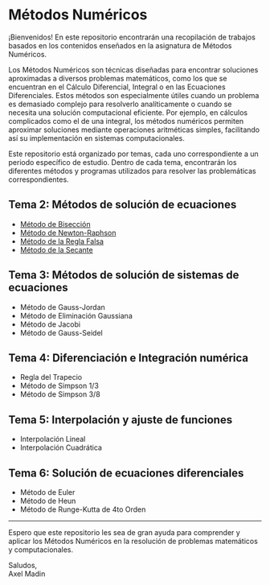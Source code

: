 # Métodos Numéricos

¡Bienvenidos! En este repositorio encontrarán una recopilación de trabajos basados en los contenidos enseñados en la asignatura de Métodos Numéricos.

Los Métodos Numéricos son técnicas diseñadas para encontrar soluciones aproximadas a diversos problemas matemáticos, como los que se encuentran en el Cálculo Diferencial, Integral o en las Ecuaciones Diferenciales. Estos métodos son especialmente útiles cuando un problema es demasiado complejo para resolverlo analíticamente o cuando se necesita una solución computacional eficiente. Por ejemplo, en cálculos complicados como el de una integral, los métodos numéricos permiten aproximar soluciones mediante operaciones aritméticas simples, facilitando así su implementación en sistemas computacionales.

Este repositorio está organizado por temas, cada uno correspondiente a un periodo específico de estudio. Dentro de cada tema, encontrarán los diferentes métodos y programas utilizados para resolver las problemáticas correspondientes.

## Tema 2: Métodos de solución de ecuaciones

- [Método de Bisección](Tema2/biseccion.java)
- [Método de Newton-Raphson](Tema2/Newton-Raphson)
- [Método de la Regla Falsa](Tema2/Regla-Falsa)
- [Método de la Secante](Tema2/Secante)

## Tema 3: Métodos de solución de sistemas de ecuaciones

- Método de Gauss-Jordan
- Método de Eliminación Gaussiana
- Método de Jacobi
- Método de Gauss-Seidel

## Tema 4: Diferenciación e Integración numérica

- Regla del Trapecio
- Método de Simpson 1/3
- Método de Simpson 3/8

## Tema 5: Interpolación y ajuste de funciones

- Interpolación Lineal
- Interpolación Cuadrática

## Tema 6: Solución de ecuaciones diferenciales

- Método de Euler
- Método de Heun
- Método de Runge-Kutta de 4to Orden

---

Espero que este repositorio les sea de gran ayuda para comprender y aplicar los Métodos Numéricos en la resolución de problemas matemáticos y computacionales.

Saludos,  
Axel Madin
